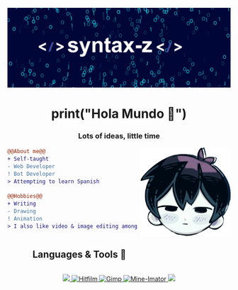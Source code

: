 
![Banner](imgs/syn-zee-banner3.png)

<h1 align="center">print("Hola Mundo 👋")</h1>
<h3 align="center">Lots of ideas, little time</h3>






<img align="right" height="200" src="imgs/opori_nobg.png"/>

<!--Intro start-->
```diff
@@About me@@
+ Self-taught 
- Web Developer
! Bot Developer
> Attempting to learn Spanish

@@Hobbies@@
+ Writing
- Drawing
! Animation
> I also like video & image editing among other things


```
<!--Intro end-->







<!--h1 without bottom border-->
<div id="user-content-toc">
  <ul align="center">
    <summary><h2 style="display: inline-block">Languages & Tools 📂</h2></summary>
  </ul>
  
 

</div>

<!--tech stack icons-->
<span align="center">
<p align="center">
  <a href="https://skillicons.dev">
    <img src="https://skillicons.dev/icons?i=py,js,html,css&perline=14" />
<a align="right" href="https://fxhome.com/product/hitfilm" target="_blank" rel="noreferrer"> <img src="https://fxhome.com/wp-content/uploads/2022/03/hitFilm.svg" alt="Hitfilm" width="50" height="50"/>
<a href="https://www.gimp.org/" target="_blank" rel="noreferrer"> <img src="https://www.gimp.org/images/wilber32.png" alt="Gimp" width="40" height="40"/> <a href="https://www.mineimator.com/" target="_blank" rel="noreferrer"> <img src="https://www.mineimatorforums.com/uploads/monthly_2021_05/mineimator.png.12a62c6863b7df54317fc38e756c2e0c.png" alt="Mine-Imator" width="50" height="50"/> <img src="https://skillicons.dev/icons?i=figma,blender&perline=14" />

  </a>
</p>
</span>
